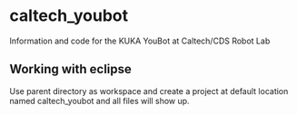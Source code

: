 caltech_youbot
==============

Information and code for the KUKA YouBot at Caltech/CDS Robot Lab

## Working with eclipse

Use parent directory as workspace and create a project at default 
location named caltech_youbot and all files will show up.